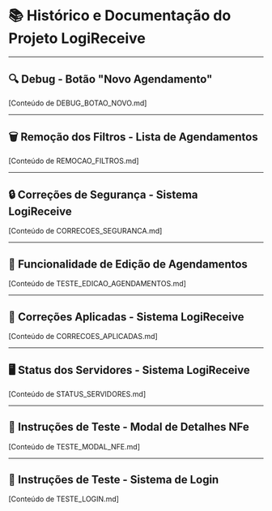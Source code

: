 # 📚 Histórico e Documentação do Projeto LogiReceive

---

## 🔍 Debug - Botão "Novo Agendamento"

[Conteúdo de DEBUG_BOTAO_NOVO.md]

---

## 🗑️ Remoção dos Filtros - Lista de Agendamentos

[Conteúdo de REMOCAO_FILTROS.md]

---

## 🔒 Correções de Segurança - Sistema LogiReceive

[Conteúdo de CORRECOES_SEGURANCA.md]

---

## 🔧 Funcionalidade de Edição de Agendamentos

[Conteúdo de TESTE_EDICAO_AGENDAMENTOS.md]

---

## 🔧 Correções Aplicadas - Sistema LogiReceive

[Conteúdo de CORRECOES_APLICADAS.md]

---

## 🖥️ Status dos Servidores - Sistema LogiReceive

[Conteúdo de STATUS_SERVIDORES.md]

---

## 🧪 Instruções de Teste - Modal de Detalhes NFe

[Conteúdo de TESTE_MODAL_NFE.md]

---

## 🧪 Instruções de Teste - Sistema de Login

[Conteúdo de TESTE_LOGIN.md] 